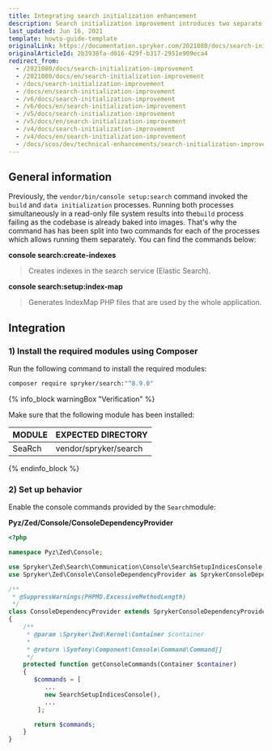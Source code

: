 ```yaml
---
title: Integrating search initialization enhancement
description: Search initialization improvement introduces two separate commands for the build and data initialization processes.
last_updated: Jun 16, 2021
template: howto-guide-template
originalLink: https://documentation.spryker.com/2021080/docs/search-initialization-improvement
originalArticleId: 2b3938fa-d016-429f-b317-2951e909eca4
redirect_from:
  - /2021080/docs/search-initialization-improvement
  - /2021080/docs/en/search-initialization-improvement
  - /docs/search-initialization-improvement
  - /docs/en/search-initialization-improvement
  - /v6/docs/search-initialization-improvement
  - /v6/docs/en/search-initialization-improvement
  - /v5/docs/search-initialization-improvement
  - /v5/docs/en/search-initialization-improvement
  - /v4/docs/search-initialization-improvement
  - /v4/docs/en/search-initialization-improvement
  - /docs/scos/dev/technical-enhancements/search-initialization-improvement.html
---
```


## General information

Previously, the `vendor/bin/console setup:search` command invoked the `build` and `data initialization` processes. Running both processes simultaneously in a read-only file system results into the`build` process failing as the codebase is already baked into images. That's why the command has has been split into two commands for each of the processes which allows running them separately. You can find the commands below:

**console search:create-indexes**

>Creates indexes in the search service (Elastic Search).

**console search:setup:index-map**

>Generates IndexMap PHP files that are used by the whole application.

## Integration

### 1) Install the required modules using Composer

Run the following command to install the required modules:

```bash
composer require spryker/search:"^8.9.0"
```

{% info_block warningBox "Verification" %}

Make sure that the following module has been installed:

| MODULE | EXPECTED DIRECTORY |
| --- | --- |
| SeaRch | vendor/spryker/search |

{% endinfo_block %}

### 2) Set up behavior

Enable the console commands provided by the `Search`module:

**Pyz/Zed/Console/ConsoleDependencyProvider**

```php
<?php

namespace Pyz\Zed\Console;

use Spryker\Zed\Search\Communication\Console\SearchSetupIndicesConsole;
use Spryker\Zed\Console\ConsoleDependencyProvider as SprykerConsoleDependencyProvider;

/**
 * @SuppressWarnings(PHPMD.ExcessiveMethodLength)
 */
class ConsoleDependencyProvider extends SprykerConsoleDependencyProvider
{
    /**
     * @param \Spryker\Zed\Kernel\Container $container
     *
     * @return \Symfony\Component\Console\Command\Command[]
     */
    protected function getConsoleCommands(Container $container)
    {
       $commands = [
          ...
          new SearchSetupIndicesConsole(),
          ...
        ];

       return $commands;
    }
}
```
